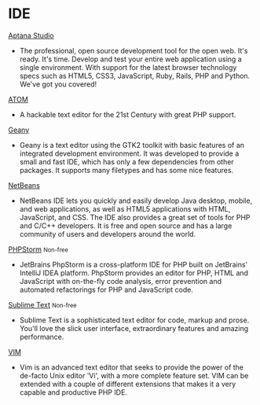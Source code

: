 # IDE #

[Aptana Studio](http://www.aptana.com/)

 * The professional, open source development tool for the open web. It's ready. It's time. Develop and test your entire web application using a single environment. With support for the latest browser technology specs such as HTML5, CSS3, JavaScript, Ruby, Rails, PHP and Python. We've got you covered! 

[ATOM](https://atom.io/)

 * A hackable text editor for the 21st Century with great PHP support.

[Geany](http://www.geany.org/)

 * Geany is a text editor using the GTK2 toolkit with basic features of an integrated development environment. It was developed to provide a small and fast IDE, which has only a few dependencies from other packages. It supports many filetypes and has some nice features.<F5>

[NetBeans](https://netbeans.org/)

 * NetBeans IDE lets you quickly and easily develop Java desktop, mobile, and web applications, as well as HTML5 applications with HTML, JavaScript, and CSS. The IDE also provides a great set of tools for PHP and C/C++ developers. It is free and open source and has a large community of users and developers around the world. 

[PHPStorm](http://www.jetbrains.com/phpstorm/) <span class="label label-danger"><small>Non-free</small></span>

 * JetBrains PhpStorm is a cross-platform IDE for PHP built on JetBrains' IntelliJ IDEA platform. PhpStorm provides an editor for PHP, HTML and JavaScript with on-the-fly code analysis, error prevention and automated refactorings for PHP and JavaScript code.

[Sublime Text](http://www.sublimetext.com/) <span class="label label-danger"><small>Non-free</small></span>

 * Sublime Text is a sophisticated text editor for code, markup and prose. You'll love the slick user interface, extraordinary features and amazing performance.

[VIM](http://www.vim.org)

 * Vim is an advanced text editor that seeks to provide the power of the de-facto Unix editor 'Vi', with a more complete feature set. VIM can be extended with a couple of different extensions that makes it a very capable and productive PHP IDE.
